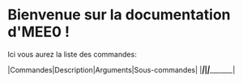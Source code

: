 # Bienvenue sur la documentation d'MEE0 ! 
Ici vous aurez la liste des commandes:

|Commandes|Description|Arguments|Sous-commandes|
|_________|___________|_________|______________|
